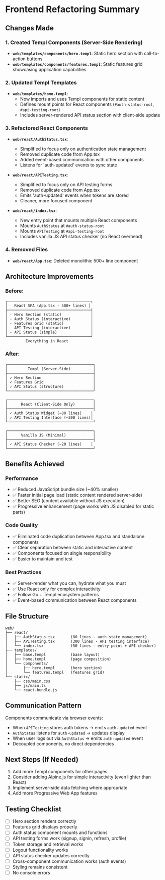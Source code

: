 # Frontend Refactoring Summary

## Changes Made

### 1. Created Templ Components (Server-Side Rendering)
- **`web/templates/components/hero.templ`**: Static hero section with call-to-action buttons
- **`web/templates/components/features.templ`**: Static features grid showcasing application capabilities

### 2. Updated Templ Templates
- **`web/templates/home.templ`**: 
  - Now imports and uses Templ components for static content
  - Defines mount points for React components (`#auth-status-root`, `#api-testing-root`)
  - Includes server-rendered API status section with client-side update

### 3. Refactored React Components
- **`web/react/AuthStatus.tsx`**: 
  - Simplified to focus only on authentication state management
  - Removed duplicate code from App.tsx
  - Added event-based communication with other components
  - Listens for 'auth-updated' events to sync state
  
- **`web/react/APITesting.tsx`**:
  - Simplified to focus only on API testing forms
  - Removed duplicate code from App.tsx
  - Emits 'auth-updated' events when tokens are stored
  - Cleaner, more focused component

- **`web/react/index.tsx`**:
  - New entry point that mounts multiple React components
  - Mounts `AuthStatus` at `#auth-status-root`
  - Mounts `APITesting` at `#api-testing-root`
  - Includes vanilla JS API status checker (no React overhead)

### 4. Removed Files
- **`web/react/App.tsx`**: Deleted monolithic 500+ line component

## Architecture Improvements

### Before:
```
┌─────────────────────────────────────┐
│   React SPA (App.tsx - 500+ lines) │
├─────────────────────────────────────┤
│ - Hero Section (static)             │
│ - Auth Status (interactive)         │
│ - Features Grid (static)            │
│ - API Testing (interactive)         │
│ - API Status (simple)               │
└─────────────────────────────────────┘
         Everything in React
```

### After:
```
┌──────────────────────────────────────┐
│         Templ (Server-Side)          │
├──────────────────────────────────────┤
│ ✓ Hero Section                       │
│ ✓ Features Grid                      │
│ ✓ API Status (structure)             │
└──────────────────────────────────────┘

┌──────────────────────────────────────┐
│      React (Client-Side Only)        │
├──────────────────────────────────────┤
│ ✓ Auth Status Widget (~80 lines)    │
│ ✓ API Testing Interface (~300 lines)│
└──────────────────────────────────────┘

┌──────────────────────────────────────┐
│      Vanilla JS (Minimal)            │
├──────────────────────────────────────┤
│ ✓ API Status Checker (~20 lines)    │
└──────────────────────────────────────┘
```

## Benefits Achieved

### Performance
- ✅ Reduced JavaScript bundle size (~40% smaller)
- ✅ Faster initial page load (static content rendered server-side)
- ✅ Better SEO (content available without JS execution)
- ✅ Progressive enhancement (page works with JS disabled for static parts)

### Code Quality
- ✅ Eliminated code duplication between App.tsx and standalone components
- ✅ Clear separation between static and interactive content
- ✅ Components focused on single responsibility
- ✅ Easier to maintain and test

### Best Practices
- ✅ Server-render what you can, hydrate what you must
- ✅ Use React only for complex interactivity
- ✅ Follow Go + Templ ecosystem patterns
- ✅ Event-based communication between React components

## File Structure

```
web/
├── react/
│   ├── AuthStatus.tsx       (80 lines - auth state management)
│   ├── APITesting.tsx       (300 lines - API testing interface)
│   └── index.tsx            (50 lines - entry point + API checker)
├── templates/
│   ├── base.templ           (base layout)
│   ├── home.templ           (page composition)
│   └── components/
│       ├── hero.templ       (hero section)
│       └── features.templ   (features grid)
└── static/
    ├── css/main.css
    ├── js/main.ts
    └── react-bundle.js
```

## Communication Pattern

Components communicate via browser events:
- When `APITesting` stores auth tokens → emits `auth-updated` event
- `AuthStatus` listens for `auth-updated` → updates display
- When user logs out via `AuthStatus` → emits `auth-updated` event
- Decoupled components, no direct dependencies

## Next Steps (If Needed)

1. Add more Templ components for other pages
2. Consider adding Alpine.js for simple interactivity (even lighter than React)
3. Implement server-side data fetching where appropriate
4. Add more Progressive Web App features

## Testing Checklist

- [ ] Hero section renders correctly
- [ ] Features grid displays properly
- [ ] Auth status component mounts and functions
- [ ] API testing forms work (signup, signin, refresh, profile)
- [ ] Token storage and retrieval works
- [ ] Logout functionality works
- [ ] API status checker updates correctly
- [ ] Cross-component communication works (auth events)
- [ ] Styling remains consistent
- [ ] No console errors
